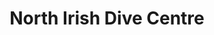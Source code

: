---
title: "North Irish Dive Centre"
address: "North Irish Lodge Dive Centre, 161B Low Road, Islandmagee, Co. Antrim, BT40 3RF"
tel: "+44 (0)28 9338 2246"
county: "Antrim"
category: "Diving"
type: "Content"
lat: "54.808189392089844"
lng: "-5.721969127655029"
---